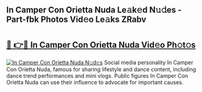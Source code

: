 ## In Camper Con Orietta Nuda Le𝚊k𝚎d N𝚞𝚍es - Part-fbk Photos Vid𝚎o Le𝚊ks ZRabv

# <h2><a href="http://fbd06ex.evod.top/?m=In+Camper+Con+Orietta+Nuda">🔗 👉🔴 In Camper Con Orietta Nuda Vid𝚎o Ph𝚘t𝚘s</a></h2>

[![In Camper Con Orietta Nuda N𝚞d𝚎s](https://i.imgur.com/8V9OHl7.gif)](http://fbd06ex.evod.top/?m=In+Camper+Con+Orietta+Nuda)
Social media personality In Camper Con Orietta Nuda, famous for sharing lifestyle and dance content, including dance trend performances and mini vlogs. Public figures In Camper Con Orietta Nuda can use their influence to advocate for important causes. 
